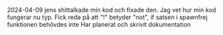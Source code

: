 2024-04-09
jens shittalkade min kod och fixade den.
Jag vet hur min kod fungerar nu typ. Fick reda på att "!" betyder "not", if satsen i spawnfrej funktionen behövdes inte
Har planerat och skrivit dokumentation 